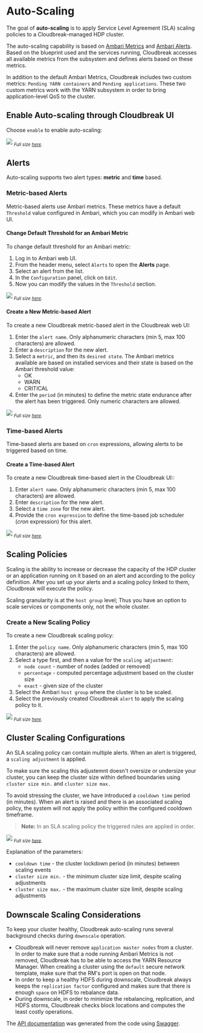 # Auto-Scaling

The goal of **auto-scaling** is to apply Service Level Agreement (SLA) scaling policies to a Cloudbreak-managed HDP cluster.

The auto-scaling capability is based on [Ambari Metrics](https://cwiki.apache.org/confluence/display/AMBARI/Metrics) and [Ambari Alerts](https://cwiki.apache.org/confluence/display/AMBARI/Alerts). Based on the blueprint
used and the services running, Cloudbreak accesses all available metrics from the subsystem and defines alerts based on these metrics.

In addition to the default Ambari Metrics, Cloudbreak includes two custom metrics: `Pending YARN containers` and `Pending applications`. These two custom metrics work with the YARN subsystem in order to bring application-level QoS to the cluster.

## Enable Auto-scaling through Cloudbreak UI 

Choose `enable` to enable auto-scaling:

![](/images/enable_periscope_v2.png)
<sub>*Full size [here](/images/enable_periscope_v2.png).*</sub>

## Alerts

Auto-scaling supports two alert types: **metric** and **time** based.

### Metric-based Alerts

Metric-based alerts use Ambari metrics. These metrics have a default `Threshold` value configured in Ambari, which you can modify in Ambari web UI.

#### Change Default Threshold for an Ambari Metric

To change default threshold for an Ambari metric:

1. Log in to Ambari web UI. 
2. From the header menu, select `Alerts` to open the **Alerts** page. 
3. Select an alert from the list. 
4. In the `Configuration` panel, click on `Edit`. 
5. Now you can modify the values in the `Threshold` section. 

![](/images/ambari_threshold_v2.png)
<sub>*Full size [here](/images/ambari_threshold_v2.png).*</sub>

#### Create a New Metric-based Alert

To create a new Cloudbreak metric-based alert in the Cloudbreak web UI:

1. Enter the `alert name`. Only alphanumeric characters (min 5, max 100 characters) are allowed.
2. Enter a `description` for the new alert.
3. Select a `metric`, and then its `desired state`. The Ambari metrics available are based on installed services and their state is based on the Ambari threshold value:
    * OK
    * WARN 
    * CRITICAL 
4. Enter the `period` (in minutes) to define the metric state endurance after the alert has been triggered. Only numeric characters are allowed.

![](/images/metric_alert_v2.png)
<sub>*Full size [here](/images/metric_alert_v2.png).*</sub>

### Time-based Alerts

Time-based alerts are based on `cron` expressions, allowing alerts to be triggered based on time.

#### Create a Time-based Alert

To create a new Cloudbreak time-based alert in the Cloudbreak UI::

1. Enter `alert name`. Only alphanumeric characters (min 5, max 100 characters) are allowed.
2. Enter `description` for the new alert.
3. Select a `time zone` for the new alert.
4. Provide the `cron expression` to define the time-based job scheduler (*cron* expression) for this alert.

![](/images/time_alert_v2.png)
<sub>*Full size [here](/images/time_alert_v2.png).*</sub>

## Scaling Policies

Scaling is the ability to increase or decrease the capacity of the HDP cluster or an application running on it based on an alert and according to the policy definition. After you set up your alerts and a scaling policy linked to them, Cloudbreak will execute the policy. 

Scaling granularity is at the `host group` level; Thus you have an option to scale services or components only, not the whole cluster.

### Create a New Scaling Policy

To create a new Cloudbreak scaling policy:

1. Enter the `policy name`. Only alphanumeric characters (min 5, max 100 characters) are allowed.
2. Select a type first, and then a value for the `scaling adjustment`:
    * `node count` - number of nodes (added or removed)
    * `percentage` - computed percentage adjustment based on the cluster size
    * `exact` - given size of the cluster
3. Select the Ambari `host group` where the cluster is to be scaled.
4. Select the previously created Cloudbreak `alert` to apply the scaling policy to it.

![](/images/policy_v2.png)
<sub>*Full size [here](/images/policy_v2.png).*</sub>

## Cluster Scaling Configurations

An SLA scaling policy can contain multiple alerts. When an alert is triggered, a `scaling adjustment` is applied. 

To make sure the scaling this adjustemnt doesn't oversize or undersize your cluster, you can keep the cluster size within defined boundaries using `cluster size min.` and `cluster size max.`

To avoid stressing the cluster, we have introduced a `cooldown time` period (in minutes). When an alert is raised and there is an associated scaling policy, the system will not apply the policy within the configured cooldown timeframe.

> **Note:** In an SLA scaling policy the triggered rules are applied in order.

![](/images/scaling_config_v2.png)
<sub>*Full size [here](/images/scaling_config_v2.png).*</sub>

Explanation of the parameters:

* `cooldown time` - the cluster lockdown period (in minutes) between scaling events
* `cluster size min.` - the minimum cluster size limit, despite scaling adjustments
* `cluster size max.` - the maximum cluster size limit, despite scaling adjustments


## Downscale Scaling Considerations

To keep your cluster healthy, Cloudbreak auto-scaling runs several background checks during `downscale` operation.

* Cloudbreak will never remove `application master nodes` from a cluster. In order to make sure that a node running Ambari Metrics is not 
removed, Cloudbreak has to be able to access the YARN Resource Manager. When creating a cluster using the 
`default` secure network template, make sure that the RM's port is open on that node.
* In order to keep a healthy HDFS during downscale, Cloudbreak always keeps the `replication factor` configured and makes sure that there is enough `space` on HDFS to rebalance data.
* During downscale, in order to minimize the rebalancing, replication, and HDFS storms, Cloudbreak checks block locations 
and computes the least costly operations.

The [API documentation](https://app.swaggerhub.com/api/Cloudbreak/Periscope/1.14.0) was generated from the code using [Swagger](http://swagger.io/).